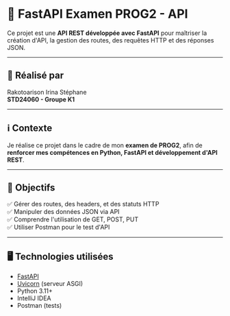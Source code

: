 # 🚀 FastAPI Examen PROG2 - API

Ce projet est une **API REST développée avec FastAPI** pour maîtriser la création d'API, la gestion des routes, des requêtes HTTP et des réponses JSON.

---

## 👤 Réalisé par

Rakotoarison Irina Stéphane  
**STD24060 - Groupe K1**

---

## ℹ️ Contexte

Je réalise ce projet dans le cadre de mon **examen de PROG2**, afin de **renforcer mes compétences en Python, FastAPI et développement d'API REST**.

---

## 🎯 Objectifs

✅ Gérer des routes, des headers, et des statuts HTTP  
✅ Manipuler des données JSON via API  
✅ Comprendre l'utilisation de GET, POST, PUT  
✅ Utiliser Postman pour le test d'API

---

## 🖥️ Technologies utilisées

- [FastAPI](https://fastapi.tiangolo.com/)
- [Uvicorn](https://www.uvicorn.org/) (serveur ASGI)
- Python 3.11+
- IntelliJ IDEA
- Postman (tests)
